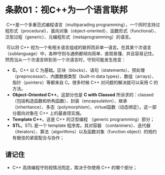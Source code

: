 # 条款01：视C++为一个语言联邦

​	C++是一个多重范式编程语言（multiparading programming），一个同时支持过程形式（procedural）、面向对象（object-oriented）、函数形式（functional）、泛型过程（generic）、元编程形式（metaprogramming）的语言。

​	可以将 C++ 视为一个有相关语言组成的联邦而非单一语言。在其某个次语言（sublanguage）中，各种守则与通例都倾向简单、直观易懂、并且容易记住。然而当从一个次语言转到另一个次语言时，守则可能发生改变：

- **C**。C++ 以 C 为基础。区块（blocks）、语句（statements）、预处理（preprocessor）、内置数据类型（built-in data types）、数组（arrays）、指针（pointers）等都来自 C。很多时候 C++ 对问题的解决就可以采用 C 的方法。
- **Object-Oriented C++**。这部分也是 **C with Classed** 所诉求的：classed（包括构造函数和析构函数）、封装（encapsulation）、继承（inheritance）、多态（polymorphism）、virtual函数（动态绑定）。这一部分面向对象在 C++ 上的最直径实施。
- **Template C++**。这是 C++ 的泛型编程 （generic programming）部分；
- **STL**。STL 是一个 template 程序库。其对容器 （contaniners）、迭代器（iterators）、算法（algorithms）以及函数对象（function object）的规约有极佳的紧密配合与协作；



## 请记住

- C++ 高效编程守则视情况而定，取决于你使用 C++ 的哪个部分；